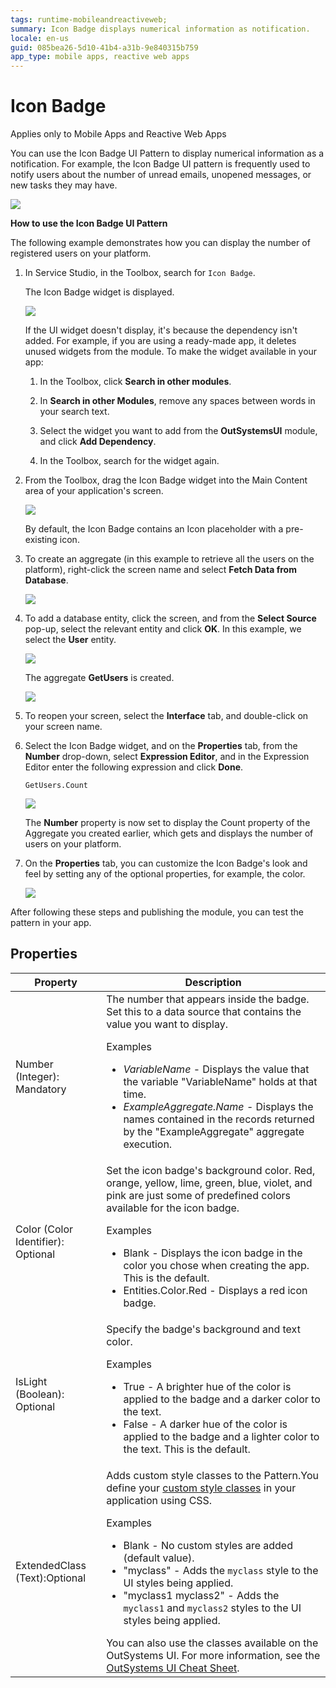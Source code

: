 ```yaml
---
tags: runtime-mobileandreactiveweb;
summary: Icon Badge displays numerical information as notification.
locale: en-us
guid: 085bea26-5d10-41b4-a31b-9e840315b759
app_type: mobile apps, reactive web apps
---
```


# Icon Badge

<div class="info" markdown="1">

Applies only to Mobile Apps and Reactive Web Apps

</div>

You can use the Icon Badge UI Pattern to display numerical information as a notification. For example, the Icon Badge UI pattern is frequently used to notify users about the number of unread emails, unopened messages, or new tasks they may have.

![](<images/iconbadge-1-ss.png>)

**How to use the Icon Badge UI Pattern**

The following example demonstrates how you can display the number of registered users on your platform.

1. In Service Studio, in the Toolbox, search for `Icon Badge`.

    The Icon Badge widget is displayed.

    ![](<images/iconbadge-2-ss.png>)

    If the UI widget doesn't display, it's because the dependency isn't added. For example, if you are using a ready-made app, it deletes unused widgets from the module. To make the widget available in your app:

    1. In the Toolbox, click **Search in other modules**.

    1. In **Search in other Modules**, remove any spaces between words in your search text.
    
    1. Select the widget you want to add from the **OutSystemsUI** module, and click **Add Dependency**. 
    
    1. In the Toolbox, search for the widget again.

1. From the Toolbox, drag the Icon Badge widget into the Main Content area of your application's screen.

    ![](<images/iconbadge-3-ss.png>)

    By default, the Icon Badge contains an Icon placeholder with a pre-existing icon.

1. To create an aggregate (in this example to retrieve all the users on the platform), right-click the screen name and select **Fetch Data from Database**.

    ![](<images/iconbadge-4-ss.png>)

1. To add a database entity, click the screen, and from the **Select Source** pop-up, select the relevant entity and click **OK**. In this example, we select the **User** entity.

    ![](<images/iconbadge-5-ss.png>)

    The aggregate **GetUsers** is created.

    ![](<images/iconbadge-6-ss.png>)

1. To reopen your screen, select the **Interface** tab, and double-click on your screen name.

1. Select the Icon Badge widget, and on the **Properties** tab, from the **Number** drop-down, select **Expression Editor**, and in the Expression Editor enter the following expression and click **Done**.

    `GetUsers.Count`

    ![](<images/iconbadge-7-ss.png>)

    The **Number** property is now set to display the Count property of the Aggregate you created earlier, which gets and displays the number of users on your platform.

1. On the **Properties** tab, you can customize the Icon Badge's look and feel by setting any of the optional properties, for example, the color.

    ![](<images/iconbadge-8-ss.png>)

After following these steps and publishing the module, you can test the pattern in your app.

## Properties

| Property | Description |
|---|---|
| Number (Integer): Mandatory | The number that appears inside the badge. Set this to a data source that contains the value you want to display. <p>Examples <ul><li>_VariableName_ - Displays the value that the variable "VariableName" holds at that time.</li><li>_ExampleAggregate.Name_ - Displays the names contained in the records returned by the "ExampleAggregate" aggregate execution.</li></ul></p> |
| Color (Color Identifier): Optional | Set the icon badge's background color. Red, orange, yellow, lime, green, blue, violet, and pink are just some of predefined colors available for the icon badge. <p>Examples <ul><li>Blank - Displays the icon badge in the color you chose when creating the app. This is the default.</li><li>Entities.Color.Red - Displays a red icon badge.</li></ul></p> |
| IsLight (Boolean): Optional | Specify the badge's background and text color. <p>Examples <ul><li>True - A brighter hue of the color is applied to the badge and a darker color to the text.</li><li>False - A darker hue of the color is applied to the badge and a lighter color to the text. This is the default.</li></ul></p> |
| ExtendedClass (Text):Optional | Adds custom style classes to the Pattern.You define your [custom style classes](../../../look-feel/css.md) in your application using CSS. <p>Examples <ul><li>Blank - No custom styles are added (default value).</li><li>"myclass" - Adds the ``myclass`` style to the UI styles being applied.</li><li>"myclass1 myclass2" - Adds the ``myclass1`` and ``myclass2`` styles to the UI styles being applied.</li></ul></p>You can also use the classes available on the OutSystems UI. For more information, see the [OutSystems UI Cheat Sheet](https://outsystemsui.outsystems.com/OutSystemsUIWebsite/CheatSheet). |
